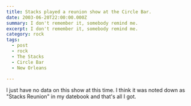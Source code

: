 ```yaml
---
title: Stacks played a reunion show at the Circle Bar.
date: 2003-06-20T22:00:00.000Z
summary: I don't remember it, somebody remind me.
excerpt: I don't remember it, somebody remind me.
category: rock
tags:
  - post 
  - rock
  - The Stacks
  - Circle Bar
  - New Orleans

---
```


I just have no data on this show at this time. I think it was noted down as "Stacks Reunion" in my datebook and that's all I got.

